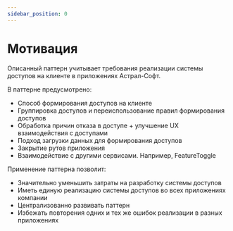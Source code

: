 ```yaml
---
sidebar_position: 0
---
```


# Мотивация

Описанный паттерн учитывает требования реализации системы доступов на клиенте в приложениях Астрал-Софт.

В паттерне предусмотрено:
- Способ формирования доступов на клиенте
- Группировка доступов и переиспользование правил формирования доступов
- Обработка причин отказа в доступе + улучшение UX взаимодействия с доступами
- Подход загрузки данных для формирования доступов
- Закрытие рутов приложения
- Взаимодействие с другими сервисами. Например, FeatureToggle

Применение паттерна позволит:
- Значительно уменьшить затраты на разработку системы доступов
- Иметь единую реализацию системы доступов во всех приложениях компании
- Централизованно развивать паттерн
- Избежать повторения одних и тех же ошибок реализации в разных приложениях

